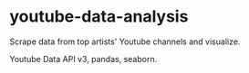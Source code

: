 # youtube-data-analysis
Scrape data from top artists' Youtube channels and visualize.

Youtube Data API v3, pandas, seaborn.
